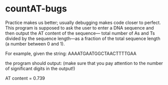 # countAT-bugs
Practice makes us better; usually debugging makes code closer to perfect. This program is supposed to ask the user to enter a DNA sequence and then output the AT content of the sequence— total number of As and Ts divided by the sequence length—as a fraction of the total sequence length (a number between 0 and 1).  

For example, given the string:  AAAATGAATGGCTAACTTTTGAA 

the program should output: (make sure that you pay attention to the number of significant digits in the output!)  

AT content = 0.739

